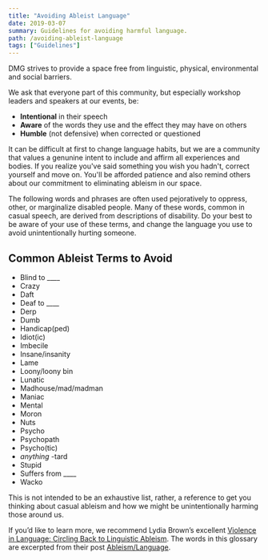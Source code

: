 ```yaml
---
title: "Avoiding Ableist Language"
date: 2019-03-07
summary: Guidelines for avoiding harmful language.
path: /avoiding-ableist-language
tags: ["Guidelines"]
---
```


DMG strives to provide a space free from linguistic, physical, environmental and social barriers.

We ask that everyone part of this community, but especially workshop leaders and speakers at our events, be:

- **Intentional** in their speech
- **Aware** of the words they use and the effect they may have on others
- **Humble** \(not defensive\) when corrected or questioned

It can be difficult at first to change language habits, but we are a community that values a genunine intent to include and affirm all experiences and bodies. If you realize you've said something you wish you hadn't, correct yourself and move on. You'll be afforded patience and also remind others about our commitment to eliminating ableism in our space.

The following words and phrases are often used pejoratively to oppress, other, or marginalize disabled people. Many of these words, common in casual speech, are derived from descriptions of disability. Do your best to be aware of your use of these terms, and change the language you use to avoid unintentionally hurting someone.

## Common Ableist Terms to Avoid

- Blind to \_\_\_\_
- Crazy
- Daft
- Deaf to \_\_\_\_
- Derp
- Dumb
- Handicap\(ped\)
- Idiot\(ic\)
- Imbecile
- Insane/insanity
- Lame
- Loony/loony bin
- Lunatic
- Madhouse/mad/madman
- Maniac
- Mental
- Moron
- Nuts
- Psycho
- Psychopath
- Psycho\(tic\)
- _anything_ -tard
- Stupid
- Suffers from \_\_\_\_
- Wacko

This is not intended to be an exhaustive list, rather, a reference to get you thinking about casual ableism and how we might be unintentionally harming those around us.

If you’d like to learn more, we recommend Lydia Brown’s excellent [Violence in Language: Circling Back to Linguistic Ableism](http://www.autistichoya.com/2014/02/violence-linguistic-ableism.html). The words in this glossary are excerpted from their post [Ableism/Language](http://www.autistichoya.com/p/ableist-words-and-terms-to-avoid.html).
